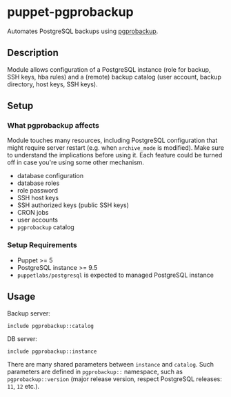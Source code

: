 # puppet-pgprobackup

Automates PostgreSQL backups using [pgprobackup](https://postgrespro.github.io/pg_probackup/).

## Description

Module allows configuration of a PostgreSQL instance (role for backup, SSH keys, hba rules) and a (remote) backup catalog (user account, backup directory, host keys, SSH keys).

## Setup

### What pgprobackup affects

Module touches many resources, including PostgreSQL configuration that might require server restart (e.g. when `archive_mode` is modified). Make sure to understand the implications before using it. Each feature could be turned off in case you're using some other mechanism.

 - database configuration
 - database roles
 - role password
 - SSH host keys
 - SSH authorized keys (public SSH keys)
 - CRON jobs
 - user accounts
 - `pgprobackup` catalog

### Setup Requirements

 - Puppet >= 5
 - PostgreSQL instance >= 9.5
 - `puppetlabs/postgresql` is expected to managed PostgreSQL instance

## Usage

Backup server:
```puppet
include pgprobackup::catalog
```

DB server:
```puppet
include pgprobackup::instance
```

There are many shared parameters between `instance` and `catalog`. Such parameters are defined in `pgprobackup::` namespace, such as `pgprobackup::version` (major release version, respect PostgreSQL releases: `11`, `12` etc.).
